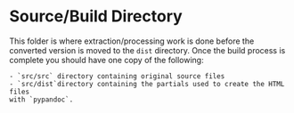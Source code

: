# Source/Build Directory
This folder is where extraction/processing work is done before the converted 
version is moved to the `dist` directory. Once the build process is complete you 
should have one copy of the following:

	- `src/src` directory containing original source files
	- `src/dist`directory containing the partials used to create the HTML files 
	with `pypandoc`. 

